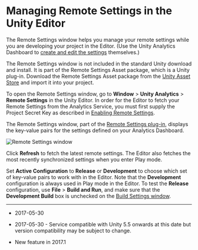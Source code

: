 # Managing Remote Settings in the Unity Editor

The Remote Settings window helps you manage your remote settings while you are developing your project in the Editor. (Use the Unity Analytics Dashboard to [create and edit the settings](UnityAnalyticsRemoteSettingsCreating) themselves.)

The Remote Settings window is not included in the standard Unity download and install. It is part of the Remote Settings Asset package, which is a Unity plug-in. Download the Remote Settings Asset package from the [Unity Asset Store](https://www.assetstore.unity3d.com/#!/content/89317) and import it into your project.

To open the Remote Settings window, go to __Window__ > __Unity Analytics__ > __Remote Settings__ in the Unity Editor. In order for the Editor to fetch your Remote Settings from the Analytics Service, you must first supply the Project Secret Key as described in [Enabling Remote Settings](UnityAnalyticsRemoteSettingsEnabling).

The Remote Settings window, part of the [Remote Settings plug-in](https://www.assetstore.unity3d.com/#!/content/89317), displays the key-value pairs for the settings defined on your Analytics Dashboard.

![Remote Settings window](../uploads/Main/AnalyticsRemoteSettingsWindowValues.png)

Click __Refresh__ to fetch the latest remote settings. The Editor also fetches the most recently synchronized settings when you enter Play mode. 

Set __Active Configuration__ to __Release__ or __Development__ to choose which set of key-value pairs to work with in the Editor. Note that the __Development__ configuration is always used in Play mode in the Editor. To test the __Release__ configuration, use __File__ > __Build and Run__, and make sure that the __Development Build__ box is unchecked on the [Build Settings window](BuildSettings). 

---

* <span class="page-edit">2017-05-30 <!-- include IncludeTextNewPageYesEdit --></span>

* <span class="page-edit">2017-05-30 - Service compatible with Unity 5.5 onwards at this date but version compatibility may be subject to change.</span>
 
* <span class="page-history">New feature in 2017.1</span> 
